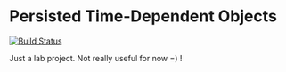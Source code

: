 # Persisted Time-Dependent Objects

[![Build Status](https://travis-ci.org/billou-fr/ptdo.svg?branch=master)](https://travis-ci.org/billou-fr/ptdo)

Just a lab project. Not really useful for now =) !
